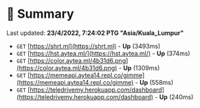 # 📖 Summary
Last updated: **23/4/2022, 7:24:02 PTG "Asia/Kuala_Lumpur"**

- `GET` [https://shrt.ml](https://shrt.ml) - **Up** (3493ms)
- `GET` [https://hst.aytea.ml/](https://hst.aytea.ml/) - **Up** (374ms)
- `GET` [https://color.aytea.ml/4b31d6.png](https://color.aytea.ml/4b31d6.png) - **Up** (1309ms)
- `GET` [https://memeapi.aytea14.repl.co/gimme](https://memeapi.aytea14.repl.co/gimme) - **Up** (558ms)
- `GET` [https://teledrivemy.herokuapp.com/dashboard](https://teledrivemy.herokuapp.com/dashboard) - **Up** (240ms)
